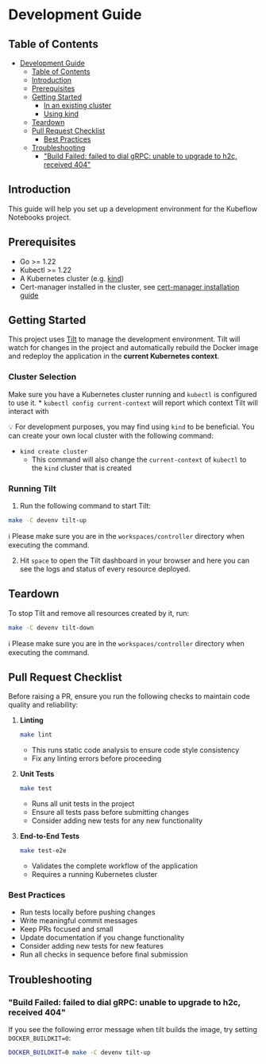 # Development Guide

## Table of Contents

- [Development Guide](#development-guide)
  - [Table of Contents](#table-of-contents)
  - [Introduction](#introduction)
  - [Prerequisites](#prerequisites)
  - [Getting Started](#getting-started)
    - [In an existing cluster](#in-an-existing-cluster)
    - [Using kind](#using-kind)
  - [Teardown](#teardown)
  - [Pull Request Checklist](#pull-request-checklist)
    - [Best Practices](#best-practices)
  - [Troubleshooting](#troubleshooting)
    - ["Build Failed: failed to dial gRPC: unable to upgrade to h2c, received 404"](#build-failed-failed-to-dial-grpc-unable-to-upgrade-to-h2c-received-404)

## Introduction

This guide will help you set up a development environment for the Kubeflow Notebooks project.

## Prerequisites

- Go >= 1.22
- Kubectl >= 1.22
- A Kubernetes cluster (e.g. [kind](https://kind.sigs.k8s.io/#installation-and-usage))
- Cert-manager installed in the cluster, see [cert-manager installation guide](https://cert-manager.io/docs/installation/#default-static-install)

## Getting Started

This project uses [Tilt](https://tilt.dev/) to manage the development environment. Tilt will watch for changes in the project and automatically rebuild the Docker image and redeploy the application in the **current Kubernetes context**.

### Cluster Selection

Make sure you have a Kubernetes cluster running and `kubectl` is configured to use it.
    * `kubectl config current-context` will report which context Tilt will interact with

💡 For development purposes, you may find using `kind` to be beneficial.  You can create your own local cluster with the following command:
- `kind create cluster`
    - This command will also change the `current-context` of `kubectl` to the `kind` cluster that is created

### Running Tilt

1. Run the following command to start Tilt:

```bash
make -C devenv tilt-up
```

ℹ️ Please make sure you are in the `workspaces/controller` directory when executing the command.

2. Hit `space` to open the Tilt dashboard in your browser and here you can see the logs and status of every resource deployed.

## Teardown

To stop Tilt and remove all resources created by it, run:

```bash
make -C devenv tilt-down
```

ℹ️ Please make sure you are in the `workspaces/controller` directory when executing the command.

## Pull Request Checklist

Before raising a PR, ensure you run the following checks to maintain code quality and reliability:

1. **Linting**
   ```bash
   make lint
   ```
   - This runs static code analysis to ensure code style consistency
   - Fix any linting errors before proceeding

2. **Unit Tests**
   ```bash
   make test
   ```
   - Runs all unit tests in the project
   - Ensure all tests pass before submitting changes
   - Consider adding new tests for any new functionality

3. **End-to-End Tests**
   ```bash
   make test-e2e
   ```
   - Validates the complete workflow of the application
   - Requires a running Kubernetes cluster

### Best Practices

- Run tests locally before pushing changes
- Write meaningful commit messages
- Keep PRs focused and small
- Update documentation if you change functionality
- Consider adding new tests for new features
- Run all checks in sequence before final submission

## Troubleshooting

### "Build Failed: failed to dial gRPC: unable to upgrade to h2c, received 404"

If you see the following error message when tilt builds the image, try setting `DOCKER_BUILDKIT=0`:

```bash
DOCKER_BUILDKIT=0 make -C devenv tilt-up
```
